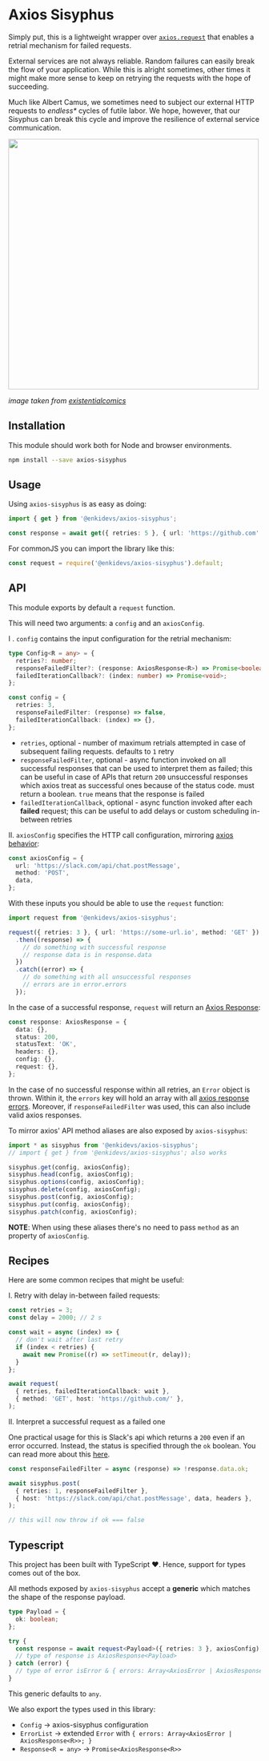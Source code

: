# Axios Sisyphus

Simply put, this is a lightweight wrapper over [`axios.request`](https://google.com) that enables a retrial mechanism for failed requests.

External services are not always reliable. Random failures can easily break the flow of your application. While this is alright sometimes, other times it might make more sense to keep on retrying the requests with the hope of succeeding.

Much like Albert Camus, we sometimes need to subject our external HTTP requests to _endless\*_ cycles of futile labor. We hope, however, that our Sisyphus can break this cycle and improve the resilience of external service communication.

<img src="https://img.enkipro.com/d4c2ac02e4802d7203a3b3498548edd5.jpeg" width="500px"/>

_image taken from [existentialcomics](https://existentialcomics.com/comic/29)_

## Installation

This module should work both for Node and browser environments.

```sh
npm install --save axios-sisyphus
```

## Usage

Using `axios-sisyphus` is as easy as doing:

```ts
import { get } from '@enkidevs/axios-sisyphus';

const response = await get({ retries: 5 }, { url: 'https://github.com' });
```

For commonJS you can import the library like this:

```js
const request = require('@enkidevs/axios-sisyphus').default;
```

## API

This module exports by default a `request` function.

This will need two arguments: a `config` and an `axiosConfig`.

I . `config` contains the input configuration for the retrial mechanism:

```ts
type Config<R = any> = {
  retries?: number;
  responseFailedFilter?: (response: AxiosResponse<R>) => Promise<boolean>;
  failedIterationCallback?: (index: number) => Promise<void>;
};

const config = {
  retries: 3,
  responseFailedFilter: (response) => false,
  failedIterationCallback: (index) => {},
};
```

- `retries`, optional - number of maximum retrials attempted in case of subsequent failing requests. defaults to `1` retry
- `responseFailedFilter`, optional - async function invoked on all successful responses that can be used to interpret them as failed; this can be useful in case of APIs that return `200` unsuccessful responses which axios treat as successful ones because of the status code. must return a boolean. `true` means that the response is failed
- `failedIterationCallback`, optional - async function invoked after each **failed** request; this can be useful to add delays or custom scheduling in-between retries

II. `axiosConfig` specifies the HTTP call configuration, mirroring [axios behavior](https://github.com/axios/axios/blob/master/index.d.ts#L44):

```ts
const axiosConfig = {
  url: 'https://slack.com/api/chat.postMessage',
  method: 'POST',
  data,
};
```

With these inputs you should be able to use the `request` function:

```ts
import request from '@enkidevs/axios-sisyphus';

request({ retries: 3 }, { url: 'https://some-url.io', method: 'GET' })
  .then((response) => {
    // do something with successful response
    // response data is in response.data
  })
  .catch((error) => {
    // do something with all unsuccessful responses
    // errors are in error.errors
  });
```

In the case of a successful response, `request` will return an [Axios Response](https://github.com/axios/axios#response-schema):

```ts
const response: AxiosResponse = {
  data: {},
  status: 200,
  statusText: 'OK',
  headers: {},
  config: {},
  request: {},
};
```

In the case of no successful response within all retries, an `Error` object is thrown. Within it, the `errors` key will hold an array with all [axios response errors](https://github.com/axios/axios/blob/master/index.d.ts#L85). Moreover, if `responseFailedFilter` was used, this can also include valid axios responses.

To mirror axios' API method aliases are also exposed by `axios-sisyphus`:

```ts
import * as sisyphus from '@enkidevs/axios-sisyphus';
// import { get } from '@enkidevs/axios-sisyphus'; also works

sisyphus.get(config, axiosConfig);
sisyphus.head(config, axiosConfig);
sisyphus.options(config, axiosConfig);
sisyphus.delete(config, axiosConfig);
sisyphus.post(config, axiosConfig);
sisyphus.put(config, axiosConfig);
sisyphus.patch(config, axiosConfig);
```

**NOTE**: When using these aliases there's no need to pass `method` as an property of `axiosConfig`.

## Recipes

Here are some common recipes that might be useful:

I. Retry with delay in-between failed requests:

```ts
const retries = 3;
const delay = 2000; // 2 s

const wait = async (index) => {
  // don't wait after last retry
  if (index < retries) {
    await new Promise((r) => setTimeout(r, delay));
  }
};

await request(
  { retries, failedIterationCallback: wait },
  { method: 'GET', host: 'https://github.com/' },
);
```

II. Interpret a successful request as a failed one

One practical usage for this is Slack's api which returns a `200` even if an error occurred. Instead, the status is specified through the `ok` boolean. You can read more about this [here](https://api.slack.com/web#responses).

```ts
const responseFailedFilter = async (response) => !response.data.ok;

await sisyphus.post(
  { retries: 1, responseFailedFilter },
  { host: 'https://slack.com/api/chat.postMessage', data, headers },
);

// this will now throw if ok === false
```

## Typescript

This project has been built with TypeScript ❤️. Hence, support for types comes out of the box.

All methods exposed by `axios-sisyphus` accept a **generic** which matches the shape of the response payload.

```ts
type Payload = {
  ok: boolean;
};

try {
  const response = await request<Payload>({ retries: 3 }, axiosConfig);
  // type of response is AxiosResponse<Payload>
} catch (error) {
  // type of error isError & { errors: Array<AxiosError | AxiosResponse<Payload>>; }
}
```

This generic defaults to `any`.

We also export the types used in this library:

- `Config` -> axios-sisyphus configuration
- `ErrorList` -> extended `Error` with `{ errors: Array<AxiosError | AxiosResponse<R>>; }`
- `Response<R = any>` -> `Promise<AxiosResponse<R>>`
